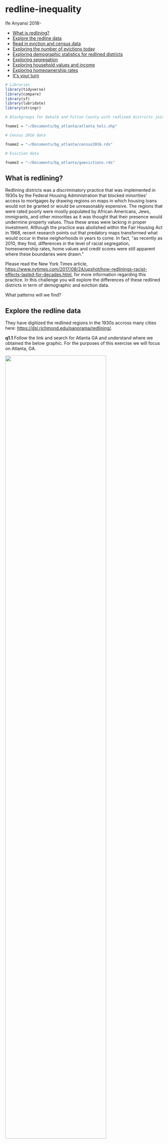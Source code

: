 redline-inequality
================
Ife Anyansi
2018-

-   [What is redlining?](#what-is-redlining)
-   [Explore the redline data](#explore-the-redline-data)
-   [Read in eviction and census data](#read-in-eviction-and-census-data)
-   [Exploring the number of evictions today](#exploring-the-number-of-evictions-today)
-   [Exploring demographic statistics for redlined districts](#exploring-demographic-statistics-for-redlined-districts)
-   [Exploring segregation](#exploring-segregation)
-   [Exploring household values and income](#exploring-household-values-and-income)
-   [Exploring homeownership rates](#exploring-homeownership-rates)
-   [It's your turn](#its-your-turn)

``` r
# Libraries
library(tidyverse)
library(compare)
library(sf)
library(lubridate)
library(stringr)
```

``` r
# Blockgroups for Dekalb and Fulton County with redlined districts joined

fname1 = "~/Documents/bg_atlanta/atlanta_holc.shp"

# Census 2016 data

fname2 = "~/Documents/bg_atlanta/census2016.rds"

# Eviction data 

fname3 = "~/Documents/bg_atlanta/gaevictions.rds"
```

What is redlining?
------------------

Redlining districts was a discriminatory practice that was implemented in 1930s by the Federal Housing Administration that blocked minorities' access to mortgages by drawing regions on maps in which housing loans would not be granted or would be unreasonably expensive. The regions that were rated poorly were mostly populated by African Americans, Jews, immigrants, and other minorities as it was thought that their presence would undermine property values. Thus these areas were lacking in proper investment. Although the practice was abolished within the Fair Housing Act in 1968, recent research points out that predatory maps transformed what would occur in these neighorhoods in years to come. In fact, "as recently as 2010, they find, differences in the level of racial segregation, homeownership rates, home values and credit scores were still apparent where these boundaries were drawn."

Please read the New York Times article, <https://www.nytimes.com/2017/08/24/upshot/how-redlinings-racist-effects-lasted-for-decades.html>, for more information regarding this practice. In this challenge you will explore the differences of these redlined districts in term of demographic and eviction data.

What patterns will we find?

Explore the redline data
------------------------

They have digitized the redlined regions in the 1930s accross many cities here: <https://dsl.richmond.edu/panorama/redlining/>.

**q1.1** Follow the link and search for Atlanta GA and understand where we obtained the below graphic. For the purposes of this exercise we will focus on Atlanta, GA.

<img src="data/redline_atlanta.png" width="80%" />

We have already taken the steps to join the redline map with census block groups for the Atlanta area. Census block groups are geographic units that can be considered neighborhoods with a population of around 1500 - 3000 residents. They can be stored in a geographic shapefile composed of polygon boundaries which are geo-coded with a unique ID found in the `GEOID` column. This redline data is stored in `fname1` and is solely for Dekalb and Fulton counties in Georgia which is where Atlanta and surrounding areas are located.

**q1.2** Read in this shapefile into a sf object called `redline_Atlanta`. Select the following columns -- `GEOID`, `holc_grade`, `holc_id`, `name_1` -- which are the variables that were obtained when downloading the map from q1.1.

Note: `holc_grade` is a variable representing the redline designation of the neighborhood. It is codified as the following: A = "Best", B = "Still Desirable", C = "Definitely Declining", D = "Hazardous". Recall that these gradings were performed in the early 1900s and are based on proportion of minorities in said neighborhood since minority populations were considered to have an undesirable effect to property values and neighborhood quality.

``` r
redline_atlanta <- 
  read_sf(fname1) %>%
  select(GEOID, holc_grade, holc_id, name_1)

glimpse(redline_atlanta)
```

    ## Observations: 934
    ## Variables: 5
    ## $ GEOID      <chr> "131210114103", "131210106041", "131210095022", "13...
    ## $ holc_grade <chr> NA, NA, "B", "C", NA, NA, NA, "C", NA, "C", NA, NA,...
    ## $ holc_id    <chr> NA, NA, "B1", "C", NA, NA, NA, "C36", NA, "C27", NA...
    ## $ name_1     <chr> NA, NA, "Paces Ferry Road Development Company's pro...
    ## $ geometry   <MULTIPOLYGON [°]> MULTIPOLYGON (((-84.29335 3..., MULTIP...

``` r
# Print results
if (exists("redline_atlanta")) redline_atlanta
```

    ## Simple feature collection with 934 features and 4 fields
    ## geometry type:  MULTIPOLYGON
    ## dimension:      XY
    ## bbox:           xmin: -84.85071 ymin: 33.50251 xmax: -84.02371 ymax: 34.18629
    ## epsg (SRID):    4269
    ## proj4string:    +proj=longlat +datum=NAD83 +no_defs
    ## # A tibble: 934 x 5
    ##    GEOID        holc_grade holc_id name_1                         geometry
    ##    <chr>        <chr>      <chr>   <chr>                <MULTIPOLYGON [°]>
    ##  1 131210114103 <NA>       <NA>    <NA>       (((-84.29335 33.99785, -84.…
    ##  2 131210106041 <NA>       <NA>    <NA>       (((-84.47437 33.62653, -84.…
    ##  3 131210095022 B          B1      Paces Fer… (((-84.38513 33.83672, -84.…
    ##  4 131210053003 C          C       <NA>       (((-84.37851 33.73032, -84.…
    ##  5 130890214132 <NA>       <NA>    <NA>       (((-84.3228 33.85167, -84.3…
    ##  6 130890223013 <NA>       <NA>    <NA>       (((-84.29709 33.80051, -84.…
    ##  7 131210099004 <NA>       <NA>    <NA>       (((-84.40878 33.87216, -84.…
    ##  8 131210083022 C          C36     Newer por… (((-84.45383 33.75422, -84.…
    ##  9 130890231072 <NA>       <NA>    <NA>       (((-84.25297 33.74464, -84.…
    ## 10 131210069003 C          C27     Federal P… (((-84.36842 33.72625, -84.…
    ## # ... with 924 more rows

**q1.3** How many block groups were rated A, B, C, or D or had no rating?

``` r
q1.3 <-
  redline_atlanta %>%
  count(holc_grade)

q1.3
```

    ## Simple feature collection with 5 features and 2 fields
    ## geometry type:  MULTIPOLYGON
    ## dimension:      XY
    ## bbox:           xmin: -84.85071 ymin: 33.50251 xmax: -84.02371 ymax: 34.18629
    ## epsg (SRID):    4269
    ## proj4string:    +proj=longlat +datum=NAD83 +no_defs
    ## # A tibble: 5 x 3
    ##   holc_grade     n                                                geometry
    ##   <chr>      <int>                                      <MULTIPOLYGON [°]>
    ## 1 A             10 (((-84.3483 33.79151, -84.34827 33.79209, -84.34833 33…
    ## 2 B             36 (((-84.41816 33.71114, -84.41814 33.71435, -84.40791 3…
    ## 3 C            160 (((-84.39065 33.69393, -84.38961 33.69566, -84.38935 3…
    ## 4 D             78 (((-84.43733 33.6894, -84.43591 33.69108, -84.43047 33…
    ## 5 <NA>         650 (((-84.3766 33.75437, -84.37438 33.75434, -84.3656 33.…

``` r
#solution-end

# Print results
if (exists("q1.3")) q1.3
```

    ## Simple feature collection with 5 features and 2 fields
    ## geometry type:  MULTIPOLYGON
    ## dimension:      XY
    ## bbox:           xmin: -84.85071 ymin: 33.50251 xmax: -84.02371 ymax: 34.18629
    ## epsg (SRID):    4269
    ## proj4string:    +proj=longlat +datum=NAD83 +no_defs
    ## # A tibble: 5 x 3
    ##   holc_grade     n                                                geometry
    ##   <chr>      <int>                                      <MULTIPOLYGON [°]>
    ## 1 A             10 (((-84.3483 33.79151, -84.34827 33.79209, -84.34833 33…
    ## 2 B             36 (((-84.41816 33.71114, -84.41814 33.71435, -84.40791 3…
    ## 3 C            160 (((-84.39065 33.69393, -84.38961 33.69566, -84.38935 3…
    ## 4 D             78 (((-84.43733 33.6894, -84.43591 33.69108, -84.43047 33…
    ## 5 <NA>         650 (((-84.3766 33.75437, -84.37438 33.75434, -84.3656 33.…

**q1.4** Use `case_when` or `recode` to create a new variable called redline which recodes `holc_grade` to the following: "D - Hazardous", "C - Definitely Declining", "B - Still Desirable", "A - Desirable", "Not Graded". Make this column into a factor with levels in the following order: c("D - Hazardous", "C - Definitely Declining", "B - Still Desirable", "A - Desirable", "Not Graded").

Why did we do this? Would it help with interpretation or visualization?

``` r
#solution-begin

redline_atlanta <-
  redline_atlanta %>%
  mutate(
    redline = 
      case_when(
        holc_grade == "A" ~ "A - Desirable",
        holc_grade == "B" ~ "B - Still Desirable",
        holc_grade == "C" ~ "C - Definitely Declining",
        holc_grade == "D" ~ "D - Hazardous",
        TRUE ~ "Not Graded" 
      )
  ) %>%
  mutate(
    redline = 
      factor(
        redline,
        levels = 
          c(
            "D - Hazardous",
            "C - Definitely Declining",
            "B - Still Desirable",
            "A - Desirable",
            "Not Graded"
          )
      )
  )

glimpse(redline_atlanta)
```

    ## Observations: 934
    ## Variables: 6
    ## $ GEOID      <chr> "131210114103", "131210106041", "131210095022", "13...
    ## $ holc_grade <chr> NA, NA, "B", "C", NA, NA, NA, "C", NA, "C", NA, NA,...
    ## $ holc_id    <chr> NA, NA, "B1", "C", NA, NA, NA, "C36", NA, "C27", NA...
    ## $ name_1     <chr> NA, NA, "Paces Ferry Road Development Company's pro...
    ## $ redline    <fct> Not Graded, Not Graded, B - Still Desirable, C - De...
    ## $ geometry   <MULTIPOLYGON [°]> MULTIPOLYGON (((-84.29335 3..., MULTIP...

``` r
# Print results
if (exists("redline_atlanta")) redline_atlanta
```

    ## Simple feature collection with 934 features and 5 fields
    ## geometry type:  MULTIPOLYGON
    ## dimension:      XY
    ## bbox:           xmin: -84.85071 ymin: 33.50251 xmax: -84.02371 ymax: 34.18629
    ## epsg (SRID):    4269
    ## proj4string:    +proj=longlat +datum=NAD83 +no_defs
    ## # A tibble: 934 x 6
    ##    GEOID  holc_grade holc_id name_1    redline                    geometry
    ##    <chr>  <chr>      <chr>   <chr>     <fct>            <MULTIPOLYGON [°]>
    ##  1 13121… <NA>       <NA>    <NA>      Not Gr… (((-84.29335 33.99785, -84…
    ##  2 13121… <NA>       <NA>    <NA>      Not Gr… (((-84.47437 33.62653, -84…
    ##  3 13121… B          B1      Paces Fe… B - St… (((-84.38513 33.83672, -84…
    ##  4 13121… C          C       <NA>      C - De… (((-84.37851 33.73032, -84…
    ##  5 13089… <NA>       <NA>    <NA>      Not Gr… (((-84.3228 33.85167, -84.…
    ##  6 13089… <NA>       <NA>    <NA>      Not Gr… (((-84.29709 33.80051, -84…
    ##  7 13121… <NA>       <NA>    <NA>      Not Gr… (((-84.40878 33.87216, -84…
    ##  8 13121… C          C36     Newer po… C - De… (((-84.45383 33.75422, -84…
    ##  9 13089… <NA>       <NA>    <NA>      Not Gr… (((-84.25297 33.74464, -84…
    ## 10 13121… C          C27     Federal … C - De… (((-84.36842 33.72625, -84…
    ## # ... with 924 more rows

Read in eviction and census data
--------------------------------

Eviction data was downloaded from eviction lab at Princeton University. It contains the number of evictions and eviction rates in a census block group. If you are curious with the methods and variable names please see here: <https://evictionlab.org/methods/#section-name>

Census data was collected from the US Census's America's Community Survey. We have collected a load of interesting census statistics with a GEOID column.

**q1.5** Lastly, read in census data into a tibble named `census_2016`. Read in eviction data into a variable named `gaevictions`. Filter gaevictions so that it only contains data for Dekalb and Fulton counties. Use glimpse to understand the format of this data.

Hint: Semi join might be helpful.

``` r
#reading in census data

census2016 <- read_rds(fname2)

#reading in eviction data

gaevictions <- read_rds(fname3)

gaevictions <- 
  gaevictions %>%
  semi_join(redline_atlanta, by = "GEOID")

# Print results
if (exists("gaevictions")) gaevictions
```

    ## # A tibble: 15,878 x 26
    ##    GEOID        year name  `parent-location`     population `poverty-rate`
    ##    <chr>       <int> <chr> <chr>                      <dbl>          <dbl>
    ##  1 1308902010…  2000 201.1 DeKalb County, Georg…       1783           4.71
    ##  2 1308902010…  2001 201.1 DeKalb County, Georg…       1783           4.71
    ##  3 1308902010…  2002 201.1 DeKalb County, Georg…       1783           4.71
    ##  4 1308902010…  2003 201.1 DeKalb County, Georg…       1783           4.71
    ##  5 1308902010…  2004 201.1 DeKalb County, Georg…       1783           4.71
    ##  6 1308902010…  2005 201.1 DeKalb County, Georg…       2180           0.6 
    ##  7 1308902010…  2006 201.1 DeKalb County, Georg…       2180           0.6 
    ##  8 1308902010…  2007 201.1 DeKalb County, Georg…       2180           0.6 
    ##  9 1308902010…  2008 201.1 DeKalb County, Georg…       2180           0.6 
    ## 10 1308902010…  2009 201.1 DeKalb County, Georg…       2180           0.6 
    ## # ... with 15,868 more rows, and 20 more variables:
    ## #   `pct-renter-occupied` <dbl>, `median-gross-rent` <dbl>,
    ## #   `median-household-income` <dbl>, `median-property-value` <dbl>,
    ## #   `rent-burden` <dbl>, `pct-white` <dbl>, `pct-af-am` <dbl>,
    ## #   `pct-hispanic` <dbl>, `pct-am-ind` <dbl>, `pct-asian` <dbl>,
    ## #   `pct-nh-pi` <dbl>, `pct-multiple` <dbl>, `pct-other` <dbl>,
    ## #   renter_occupied_households <dbl>, eviction_filings <dbl>,
    ## #   evictions <dbl>, eviction_rate <dbl>, eviction_filing_rate <dbl>,
    ## #   imputed <int>, subbed <int>

Exploring the number of evictions today
---------------------------------------

Now we will use the eviction dataset to see how the different redlined regions may have differential rates of evictions today. Before we use this data, you may have noticed that evictions2016 has eviction data for varying years.

**q2.1** What is the latest year and oldest year that we have eviction data on?

``` r
q2.1 <-
  gaevictions %>%
  summarise(min(year), max(year))

q2.1
```

    ## # A tibble: 1 x 2
    ##   `min(year)` `max(year)`
    ##         <dbl>       <dbl>
    ## 1        2000        2016

**q2.2** What is the latest year and oldest year that we have eviction data on for each distinct GEOID? Does each GEOID have the same number of years represented? Why do you think we needed to check this?

``` r
gaevictions %>% 
  count(GEOID) %>%
  distinct(n)
```

    ## # A tibble: 1 x 1
    ##       n
    ##   <int>
    ## 1    17

``` r
gaevictions %>% 
  group_by(GEOID) %>%
  summarise(
    minyear = min(year), 
    maxyear = max(year)
  ) %>%
  distinct(minyear, maxyear)
```

    ## # A tibble: 1 x 2
    ##   minyear maxyear
    ##     <dbl>   <dbl>
    ## 1    2000    2016

To explore the differential rates of eviction by year in redlined districts we need to calculate eviction rates. In the `gaevictions` tibble, we have both eviction rate and evicition filing rate for each year. By reading the eviction lab website we obtain the below information on how these were calculated.

A “filing rate” is the ratio of the number of evictions filed in an area over the number of renter-occupied homes in that area. An “eviction rate” is the subset of those homes that received an eviction judgement in which renters were ordered to leave. For the denominator of our rate, we used the number of occupied renting households in each area.

**q2.3** Combine `redline_atlanta` that was saved in q1.4 with `gaevictions` using a join. Calculate the eviction rate and eviction filing rate by year for each redline grade. The final tibble should be stored in a variable named `q2.3` with these additional five columns: total\_eviction\_filings, total\_evictions, total\_rent\_occ, eviction\_rate, eviction\_filing\_rate.

Note: Remember that in q1.4 we made a new variable called `redline` in `gaevictions` that held all the redline grades.

Hint:

-   The following columns in gaevictions may be useful: eviction\_filings, evictions, renter\_occupied\_households.

-   We cannot summarise by taking the mean of the rates when grouped by its redline grade and year because different GEOIDS can have different number of renter occupied households. Remember, we can never take the mean of a rate and expect to be able to interpret results. We must calculate rates from scratch.

``` r
df <-
  redline_atlanta %>%
  left_join(gaevictions, by = "GEOID")

q2.3 <-
  df %>%
  group_by(redline, year) %>%
  summarise(
    total_eviction_filings = sum(eviction_filings),
    total_evictions = sum(evictions),
    total_rent_occ = sum(renter_occupied_households)
  ) %>%
  mutate(
    eviction_rate = total_evictions / total_rent_occ,
    eviction_filing_rate = total_eviction_filings / total_rent_occ
  )


# Print results
if (exists("q2.3")) q2.3
```

    ## Simple feature collection with 85 features and 7 fields
    ## geometry type:  MULTIPOLYGON
    ## dimension:      XY
    ## bbox:           xmin: -84.85071 ymin: 33.50251 xmax: -84.02371 ymax: 34.18629
    ## epsg (SRID):    4269
    ## proj4string:    +proj=longlat +datum=NAD83 +no_defs
    ## # A tibble: 85 x 8
    ## # Groups:   redline [5]
    ##    redline       year total_eviction_filin… total_evictions total_rent_occ
    ##    <fct>        <int>                 <dbl>           <dbl>          <dbl>
    ##  1 D - Hazardo…  2000                    NA              NA          27392
    ##  2 D - Hazardo…  2001                  7676             523          27377
    ##  3 D - Hazardo…  2002                  7274             530          27352
    ##  4 D - Hazardo…  2003                  7287             490          27342
    ##  5 D - Hazardo…  2004                  6495             495          27322
    ##  6 D - Hazardo…  2005                  6873             513          27325
    ##  7 D - Hazardo…  2006                  7201            1179          27292
    ##  8 D - Hazardo…  2007                  6906            1330          27278
    ##  9 D - Hazardo…  2008                  7282            1582          27259
    ## 10 D - Hazardo…  2009                  6405            2014          27244
    ## # ... with 75 more rows, and 3 more variables: eviction_rate <dbl>,
    ## #   eviction_filing_rate <dbl>, geometry <MULTIPOLYGON [°]>

**q2.4** Plot eviction rate and eviction filing rate over time and set `redline` to the color aesthetic. What do you find? Interpret your results and why you think it's better to analyse the rates rather than just total evictions and filings.

Note: We are not concerned with plotting data for the neighborhoods with no redline grade. Hint: Use geom\_smooth(se = FALSE)

``` r
q2.3 %>%
  filter(!is.na(redline),  redline != "Not Graded") %>%
  ggplot(mapping = aes(x = year, y = eviction_filing_rate, color = redline)) +
  geom_smooth(se = FALSE) +
  labs(
    title = "Redlined Districts Have Higher Eviction Filing Rates Even Today",
    subtitle = "The Impacts of Racist Redlining in Atlanta",
    caption = "Data from US Census,
    University of Richmond's Mapping Inequality,
    Eviction Lab at Princeton University",
    x = "Year", 
    y = "Eviction Rate"
  ) +
  guides(color = guide_legend(title = "Redline Grade")) +
  theme_minimal() +
  scale_colour_hue()
```

    ## `geom_smooth()` using method = 'loess' and formula 'y ~ x'

    ## Warning: Removed 4 rows containing non-finite values (stat_smooth).

![](redline_inequality_files/figure-markdown_github/unnamed-chunk-12-1.png)

``` r
q2.3 %>%
  filter(!is.na(redline), redline != "Not Graded") %>%
  ggplot(mapping = aes(x = year, y = eviction_rate, color = redline)) +
  geom_smooth(se = FALSE) +
  labs(
    title = "Redlined Districts Have Higher Eviction Rates Even Today",
    subtitle = "The Impacts of Racist Redlining in Atlanta",
    caption = "Data from US Census,
    University of Richmond's Mapping Inequality,
    Eviction Lab at Princeton University",
    x = "Year",
    y = "Eviction Filing Rate"
  ) +
  guides(color = guide_legend(title = "Redline Grade")) +
  theme_minimal() +
  scale_colour_hue()
```

    ## `geom_smooth()` using method = 'loess' and formula 'y ~ x'

    ## Warning: Removed 4 rows containing non-finite values (stat_smooth).

![](redline_inequality_files/figure-markdown_github/unnamed-chunk-12-2.png)

Exploring demographic statistics for redlined districts
-------------------------------------------------------

Now it's time to explore demographic statistics for the redlined zones using today's data. It is said that redlining from the 1930s may have led to amplified racial segregation, differential ownership rates and house values. Although it is beyond the scope of this data exploration exercise to explore causal claims (look up spatial causal inference to see how this can be done), we can still validate the claims that such differences exist. Now, let's explore these individually.

**q3.1** Use names() on census2016 to find the variables that we have data for.

``` r
names(census2016)
```

    ##   [1] "areaname"                 "county"                  
    ##   [3] "TotPop"                   "MedianAge"               
    ##   [5] "pctOver25"                "pctOver65"               
    ##   [7] "pctMales"                 "pctFemales"              
    ##   [9] "pctWhite1"                "pctBlack1"               
    ##  [11] "pctIndian1"               "pctAsian1"               
    ##  [13] "pctWhite2"                "pctBlack2"               
    ##  [15] "pctHispanicPop"           "pctNonHispPop"           
    ##  [17] "pctNonHispWhite"          "TotHHs"                  
    ##  [19] "pctHHInc0"                "pctHHInc10"              
    ##  [21] "pctHHInc15"               "pctHHInc25"              
    ##  [23] "pctHHInc35"               "pctHHInc50"              
    ##  [25] "pctHHInc75"               "pctHHInc100"             
    ##  [27] "pctHHInc150"              "pctHHInc200"             
    ##  [29] "pctNumHHEarnings"         "pctNumHHSocSec"          
    ##  [31] "pctNumHHRetInc"           "pctNumHHSuppSecInc"      
    ##  [33] "pctNumHHPubAssist"        "pctNumHHFoodStmp"        
    ##  [35] "MedianHHInc"              "pctFamHHs"               
    ##  [37] "pctFamHHInc0"             "pctFamHHInc10"           
    ##  [39] "pctFamHHInc15"            "pctFamHHInc25"           
    ##  [41] "pctFamHHInc35"            "pctFamHHInc50"           
    ##  [43] "pctFamHHInc75"            "pctFamHHInc100"          
    ##  [45] "pctFamHHInc150"           "pctFamHHInc200"          
    ##  [47] "MedianFamInc"             "PCI"                     
    ##  [49] "pctFullTimeWorkersMale"   "pctFullTimeWorkersFemale"
    ##  [51] "MedianEarnings"           "pctPoor"                 
    ##  [53] "pctPoorUnder18"           "pctPoor18to64"           
    ##  [55] "pctPoorOver65"            "pctPoorFamilies"         
    ##  [57] "pctLaborForce"            "pctCivLabForce"          
    ##  [59] "pctEmployedCLF"           "pctUnemployedCLF"        
    ##  [61] "pctLaborForceFemales"     "pctCivLabForceFemales"   
    ##  [63] "pctEmployedFemales"       "pctConstruction"         
    ##  [65] "pctRetailTrade"           "pctProfessional"         
    ##  [67] "pctFamsWithKids"          "pctMarriedCouples"       
    ##  [69] "pctSingleFemaleFamilies"  "pctSingleMothers"        
    ##  [71] "pctNeverMarried"          "pctLessThan9th"          
    ##  [73] "pctSomeHighSchool"        "pctHighSchool"           
    ##  [75] "pctSomeCollege"           "pctAssociates"           
    ##  [77] "pctBachelors"             "pctGradProf"             
    ##  [79] "pctHighSchoolOrMore"      "pctBachelorsormore"      
    ##  [81] "pctDisabled"              "pctOwnerOcc"             
    ##  [83] "pctRenterOcc"             "pctVacantForSale"        
    ##  [85] "pctVacantForRent"         "OwnerVacRate"            
    ##  [87] "pctPersonsInOwnerUnits"   "pctPersonsInRenterUnits" 
    ##  [89] "pctBuilt2010orLater"      "pctBuilt2000_2009"       
    ##  [91] "pctBuilt1990_1999"        "pctBuilt1980_1989"       
    ##  [93] "pctBuilt1970_1979"        "pctBuilt1960_1969"       
    ##  [95] "pctBuilt1950_1959"        "pctBuilt1940_1949"       
    ##  [97] "pctBuiltBefore1940"       "pctMovedIn2010orLater"   
    ##  [99] "pctMovedInBefore1980"     "pctNoVehicles"           
    ## [101] "pctNoPlumbing"            "pctNoKitchen"            
    ## [103] "HvalUnder50"              "pctHvalUnder50"          
    ## [105] "Hval50"                   "pctHval50"               
    ## [107] "Hval100"                  "pctHval100"              
    ## [109] "Hval150"                  "pctHval150"              
    ## [111] "Hval200"                  "pctHval200"              
    ## [113] "Hval300"                  "pctHval300"              
    ## [115] "Hval500"                  "pctHval500"              
    ## [117] "HvalOverMillion"          "pctHvalOverMillion"      
    ## [119] "HvalOver2Million"         "pctHvalOver2Million"     
    ## [121] "MedianHValue"             "AvgHValue"               
    ## [123] "pctHUsMort"               "pctHUsMortOver30Pct"     
    ## [125] "MedianOwnerCostsMort"     "pctHUsNoMort"            
    ## [127] "MedianOwnerCostsNoMort"   "pctCashRenter"           
    ## [129] "MedianGrossRent"          "pctCashRenterOver30Pct"  
    ## [131] "GEOID"

**q3.2** Use select\_if to only keep variables where at least 25% of the statistics is not NA.

``` r
census2016 <-
  census2016 %>%
  select_if(~mean(is.na(.)) < .25)
```

**q3.3** Join `census2016` with the redlined districts stored in `redline_atlanta` and save it in `q3.3`.

``` r
q3.3 <-
  redline_atlanta %>%
  left_join(census2016, by = "GEOID")


# Print results
if (exists("q3.3")) q3.3
```

    ## Simple feature collection with 934 features and 121 fields
    ## geometry type:  MULTIPOLYGON
    ## dimension:      XY
    ## bbox:           xmin: -84.85071 ymin: 33.50251 xmax: -84.02371 ymax: 34.18629
    ## epsg (SRID):    4269
    ## proj4string:    +proj=longlat +datum=NAD83 +no_defs
    ## # A tibble: 934 x 122
    ##    GEOID  holc_grade holc_id name_1     redline  areaname    county TotPop
    ##    <chr>  <chr>      <chr>   <chr>      <fct>    <chr>        <int>  <dbl>
    ##  1 13121… <NA>       <NA>    <NA>       Not Gra… Block Grou…  13121   1962
    ##  2 13121… <NA>       <NA>    <NA>       Not Gra… Block Grou…  13121    730
    ##  3 13121… B          B1      Paces Fer… B - Sti… Block Grou…  13121    256
    ##  4 13121… C          C       <NA>       C - Def… Block Grou…  13121    630
    ##  5 13089… <NA>       <NA>    <NA>       Not Gra… Block Grou…  13089   1237
    ##  6 13089… <NA>       <NA>    <NA>       Not Gra… Block Grou…  13089   1028
    ##  7 13121… <NA>       <NA>    <NA>       Not Gra… Block Grou…  13121    888
    ##  8 13121… C          C36     Newer por… C - Def… Block Grou…  13121   1065
    ##  9 13089… <NA>       <NA>    <NA>       Not Gra… Block Grou…  13089   1193
    ## 10 13121… C          C27     Federal P… C - Def… Block Grou…  13121   1203
    ## # ... with 924 more rows, and 114 more variables: MedianAge <dbl>,
    ## #   pctOver25 <dbl>, pctOver65 <dbl>, pctMales <dbl>, pctFemales <dbl>,
    ## #   pctWhite1 <dbl>, pctBlack1 <dbl>, pctIndian1 <dbl>, pctAsian1 <dbl>,
    ## #   pctWhite2 <dbl>, pctBlack2 <dbl>, pctHispanicPop <dbl>,
    ## #   pctNonHispPop <dbl>, pctNonHispWhite <dbl>, TotHHs <dbl>,
    ## #   pctHHInc0 <dbl>, pctHHInc10 <dbl>, pctHHInc15 <dbl>, pctHHInc25 <dbl>,
    ## #   pctHHInc35 <dbl>, pctHHInc50 <dbl>, pctHHInc75 <dbl>,
    ## #   pctHHInc100 <dbl>, pctHHInc150 <dbl>, pctHHInc200 <dbl>,
    ## #   pctNumHHEarnings <dbl>, pctNumHHSocSec <dbl>, pctNumHHRetInc <dbl>,
    ## #   pctNumHHSuppSecInc <dbl>, pctNumHHPubAssist <dbl>, MedianHHInc <chr>,
    ## #   pctFamHHs <dbl>, pctFamHHInc0 <dbl>, pctFamHHInc10 <dbl>,
    ## #   pctFamHHInc15 <dbl>, pctFamHHInc25 <dbl>, pctFamHHInc35 <dbl>,
    ## #   pctFamHHInc50 <dbl>, pctFamHHInc75 <dbl>, pctFamHHInc100 <dbl>,
    ## #   pctFamHHInc150 <dbl>, pctFamHHInc200 <dbl>, PCI <chr>,
    ## #   pctPoorFamilies <dbl>, pctLaborForce <dbl>, pctCivLabForce <dbl>,
    ## #   pctEmployedCLF <dbl>, pctUnemployedCLF <dbl>, pctConstruction <dbl>,
    ## #   pctRetailTrade <dbl>, pctProfessional <dbl>, pctFamsWithKids <dbl>,
    ## #   pctMarriedCouples <dbl>, pctSingleFemaleFamilies <dbl>,
    ## #   pctSingleMothers <dbl>, pctNeverMarried <dbl>, pctLessThan9th <dbl>,
    ## #   pctSomeHighSchool <dbl>, pctHighSchool <dbl>, pctSomeCollege <dbl>,
    ## #   pctAssociates <dbl>, pctBachelors <dbl>, pctGradProf <dbl>,
    ## #   pctHighSchoolOrMore <dbl>, pctBachelorsormore <dbl>,
    ## #   pctOwnerOcc <dbl>, pctRenterOcc <dbl>, pctVacantForSale <dbl>,
    ## #   pctVacantForRent <dbl>, OwnerVacRate <dbl>,
    ## #   pctPersonsInOwnerUnits <dbl>, pctPersonsInRenterUnits <dbl>,
    ## #   pctBuilt2010orLater <dbl>, pctBuilt2000_2009 <dbl>,
    ## #   pctBuilt1990_1999 <dbl>, pctBuilt1980_1989 <dbl>,
    ## #   pctBuilt1970_1979 <dbl>, pctBuilt1960_1969 <dbl>,
    ## #   pctBuilt1950_1959 <dbl>, pctBuilt1940_1949 <dbl>,
    ## #   pctBuiltBefore1940 <dbl>, pctMovedIn2010orLater <dbl>,
    ## #   pctMovedInBefore1980 <dbl>, pctNoVehicles <dbl>, pctNoPlumbing <dbl>,
    ## #   pctNoKitchen <dbl>, HvalUnder50 <int>, pctHvalUnder50 <dbl>,
    ## #   Hval50 <int>, pctHval50 <dbl>, Hval100 <int>, pctHval100 <dbl>,
    ## #   Hval150 <int>, pctHval150 <dbl>, Hval200 <int>, pctHval200 <dbl>,
    ## #   Hval300 <dbl>, pctHval300 <dbl>, Hval500 <int>, pctHval500 <dbl>, …

Exploring segregation
---------------------

**q3.4.1** Create two seperate plots that plot the distribution of black and white population by redline grade using the tibble from q3.2. What do you find? Remember to exclude not graded districts for all visualizations.

-   `pctBlack1`: Percent black in neighborhood
-   `pctNonHispWhite`: Percent non hispanic white in neighborhood

``` r
q3.3 %>%
  filter(!is.na(redline), redline != "Not Graded") %>%
  ggplot(mapping = aes(x = redline, y = pctBlack1)) +
  geom_boxplot() +
  labs(
    title = "Redlined Districts Have High Black Populations To Today", 
    subtitle = "The Impacts of Redlining in Atlanta",
    y = "Percent Black",
    x = "Redline Grade"
  ) +
  theme_bw()
```

    ## Warning: Removed 2 rows containing non-finite values (stat_boxplot).

![](redline_inequality_files/figure-markdown_github/unnamed-chunk-16-1.png)

``` r
q3.3 %>%
  filter(!is.na(redline), redline != "Not Graded") %>%
  ggplot(mapping = aes(x = redline, y = pctNonHispWhite)) +
  geom_boxplot() +
  labs(
    title = "Redlined Districts Have Lower White Populations Today", 
    subtitle = "The Impacts of Redlining in Atlanta",
    y = "Percent White",
    x = "Redline Grade"
  ) +
  theme_bw()
```

    ## Warning: Removed 2 rows containing non-finite values (stat_boxplot).

![](redline_inequality_files/figure-markdown_github/unnamed-chunk-16-2.png)

Exploring household values and income
-------------------------------------

**q3.4.2** Create two separate density plots that plot the distribution of house values and household incomes by redline grade. What do you find?

-   `MedianHValue`: Median Household Value
-   `MedianHHInc`: Median Household Income

Note: Use theme to put your legend at the bottom. Use alpha to see overlapping regions.

Hint: You may need to mutate these variables using `parse_number` or `str_replace` as they are currently stored as characters and these strings contain "$" and ",".

``` r
q3.4 <-
  q3.3 %>%
  select(GEOID, redline, MedianHValue, MedianHHInc) %>%
  mutate(
    MedianHValue = str_replace(MedianHValue, "[$]", ""),
    MedianHValue = str_replace(MedianHValue, "[,]", ""),
    MedianHValue = as.double(MedianHValue),
    MedianHHInc = parse_number(MedianHHInc)
  )

q3.4 %>%
  filter(redline != "Not Graded") %>%
  ggplot(mapping = aes(x = MedianHValue, fill = redline), color = "black") +
  geom_density(alpha = 0.6) +
  theme_bw() +
  theme(legend.position = "bottom") +
  labs(
    title = "Redlined Districts Are Still Plagued With Low Household Values",
    subtitle = "The Impacts of Racist Housing Laws Almost A Century Later",
    x = "Median Household Value",
    fill = "Redline Grade"
  )
```

    ## Warning: Removed 31 rows containing non-finite values (stat_density).

![](redline_inequality_files/figure-markdown_github/unnamed-chunk-17-1.png)

``` r
q3.4 %>%
filter(!is.na(redline), redline != "Not Graded") %>%
 ggplot(mapping = aes(x = MedianHHInc, fill = redline), color = "black") +
  geom_density(alpha = 0.6) +
  theme_bw() +
  theme(legend.position = "bottom") +
  labs(
    title = "Redlined Districts Are Still Plagued With Low Household Incomes",
    subtitle = "The Impacts of Racist Housing Laws Almost A Century Later",
    x = "Median Household Income",
    fill = "Redline Grade"
  )
```

    ## Warning: Removed 15 rows containing non-finite values (stat_density).

![](redline_inequality_files/figure-markdown_github/unnamed-chunk-17-2.png)

``` r
# Print results
if (exists("q3.4")) q3.4
```

    ## Simple feature collection with 934 features and 4 fields
    ## geometry type:  MULTIPOLYGON
    ## dimension:      XY
    ## bbox:           xmin: -84.85071 ymin: 33.50251 xmax: -84.02371 ymax: 34.18629
    ## epsg (SRID):    4269
    ## proj4string:    +proj=longlat +datum=NAD83 +no_defs
    ## # A tibble: 934 x 5
    ##    GEOID        redline MedianHValue MedianHHInc                  geometry
    ##    <chr>        <fct>          <dbl>       <dbl>        <MULTIPOLYGON [°]>
    ##  1 131210114103 Not Gr…       349600      115337 (((-84.29335 33.99785, -…
    ##  2 131210106041 Not Gr…           NA       27500 (((-84.47437 33.62653, -…
    ##  3 131210095022 B - St…        90300       36109 (((-84.38513 33.83672, -…
    ##  4 131210053003 C - De…       290600      106912 (((-84.37851 33.73032, -…
    ##  5 130890214132 Not Gr…       287500       36042 (((-84.3228 33.85167, -8…
    ##  6 130890223013 Not Gr…       240800       73768 (((-84.29709 33.80051, -…
    ##  7 131210099004 Not Gr…       956600      250001 (((-84.40878 33.87216, -…
    ##  8 131210083022 C - De…        60700       35032 (((-84.45383 33.75422, -…
    ##  9 130890231072 Not Gr…        86900       29531 (((-84.25297 33.74464, -…
    ## 10 131210069003 C - De…       159300       68000 (((-84.36842 33.72625, -…
    ## # ... with 924 more rows

Exploring homeownership rates
-----------------------------

Now we will explore homeownership rates using two of the four following variables.

-   `pctRenterOcc`: Percent of household units that are occupied by renters
-   `pctOwnerOcc`: Percent of household units that are occupied by its owners

OR

-   `pctPersonsInRenterUnits`: Percent of population in rental units
-   `pctPersonsInOwnerUnits`: Percent of population in owned units

**q3.4.3.1** Now instead of creating two seperate plots like we did in the last two questions, we will explore how to do this using facet\_wrap and store this information on only one plot. To implement this we need to do a bit more wrangling. Use the tibble from `q3.3` and select `redline`, `GEOID` and two of the variables you've chosen above.

What would be the difference in using the first pair of vars (pctRenterOcc, pctOwnerOcc) vs. the second (pctPersonsInRenterUnits, pctPersonsinOwnerUnits)?

``` r
q3.4.3.1 <-
  q3.3 %>%
  select(
    GEOID, redline, pctPersonsInRenterUnits, pctPersonsInOwnerUnits
  )
```

**q3.4.3.2** Use `gather` to convert the two variables you've chosen into these new columns, `variable` and `value`. Next, convert `variable` into a factor with levels in the order of renter first then owner and appropriate levels. We do this so that when we plot the renter information is plotted first.

Note: `gather` doesn't work as is because you still have your sf geometries in your tibble. Perform `st_set_geometry(x, NULL)` in order to get it to a tibble before using gather.

``` r
q3.4.3.1 <- st_set_geometry(q3.4.3.1, NULL)

q3.4.3.2 <-
  q3.4.3.1 %>%
  gather(variable, value, -GEOID, -redline) %>%
  mutate(
    variable = factor(
      variable,
      levels = c("pctPersonsInRenterUnits", "pctPersonsInOwnerUnits"),
      labels = c(
        "Percent of Population in Rental Homes",
        "Percent of Population in Owned Homes"
      )
    ),
    value = value / 100
  )
```

**q3.4.3.3** Now use facet\_grid or facet\_wrap with nrow = 1 to plot the distribution of ownership rates by redline grade.

Hint: The variable that you must facet on was created in the previous section. `coord_flip` may be helpful.

``` r
q3.4.3.2 %>%
  filter(!is.na(redline), redline != "Not Graded") %>%
  ggplot(mapping = aes(x = redline, y = value)) +
  geom_boxplot() +
  labs(
    title = "The differences in ownership rates in redlined regions today ", 
    subtitle = "The Impacts of Racist Redlining Practices in Atlanta",
    x = "Redline Grade",
    y = "Percent"
  ) +
  theme_bw() + 
  facet_wrap(~ variable, nrow = 1) + 
  coord_flip() +
  scale_y_continuous(labels = scales::percent)
```

    ## Warning: Removed 4 rows containing non-finite values (stat_boxplot).

![](redline_inequality_files/figure-markdown_github/unnamed-chunk-20-1.png)

**q3.4.3.4** Can we visualize ownership rates by redline grade without using facetting and instead plot everything on one graph? Show how can this be done. Interpret results. Are homeownership rates different in the regions today?

Hint: If you decide not to use coord\_flip here, you may find geom\_boxplot(position = position\_dodge(width = ???)) useful to set the distance between boxplots. Also using alpha might be helpful if you have overlapping boxplots.

``` r
q3.4.3.2 %>%
  filter(!is.na(redline), redline != "Not Graded") %>%
  ggplot(mapping = aes(x = redline, y = value, fill = variable)) +
  geom_boxplot() +
  labs(
    title = "The differences in ownership rates in redlined regions today ", 
    subtitle = "The Impacts of Racist Redlining Practices in Atlanta",
    x = "Redline Grade",
    y = "Percent",
    fill = NULL
  ) +
  theme_bw() + 
  coord_flip() +
  scale_y_continuous(labels = scales::percent) +
  theme(
    legend.position = "top"
  )
```

    ## Warning: Removed 4 rows containing non-finite values (stat_boxplot).

![](redline_inequality_files/figure-markdown_github/unnamed-chunk-21-1.png)

``` r
q3.4.3.2 %>%
  filter(!is.na(redline), redline != "Not Graded") %>%
  ggplot(mapping = aes(x = redline, y = value, fill = variable)) +
  geom_boxplot(position = position_dodge(width = .5), alpha = 0.9) +
  labs(
    title = "The differences in ownership rates in redlined regions today ", 
    subtitle = "The Impacts of Racist Redlining Practices in Atlanta",
    x = "Redline Grade",
    y = "Percent",
    fill = NULL
  ) +
  theme_bw() +
  theme(
    legend.position = "bottom"
  ) +
  scale_y_continuous(labels = scales::percent)
```

    ## Warning: Removed 4 rows containing non-finite values (stat_boxplot).

![](redline_inequality_files/figure-markdown_github/unnamed-chunk-21-2.png)

It's your turn
--------------

There are many other variables in `census_2016`. Previously, we have decided to explore rates in racial segregation, household values and income, and homeownership for redlined districts. What other differences may exist?

**q4** Choose another demographic statistic to explore and create a visualization What do you find?

Note: "HH" stands for Households. "HU" stands for household units. "CLF" stands for Civillian Labor Force (that is the population that is working or looking for work and is not in the military). "Fam" stands for family. "Mort" stands for mortgage. "pctHHInc0" gives the percent of households with incomes from 0 to 10k. "pctHval50" gives the household values between 50k to 100k. "Vac" stands for Vacant or Vacancy. "PubAssist" stands for Public Assistance. "SuppSecInc" stands for supplementary security income. "SocSec" stands for social security.
